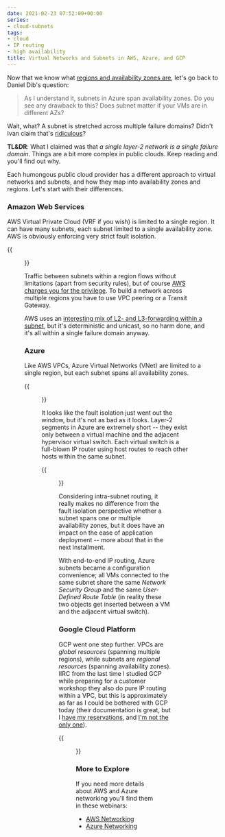 ```yaml
---
date: 2021-02-23 07:52:00+00:00
series:
- cloud-subnets
tags:
- cloud
- IP routing
- high availability
title: Virtual Networks and Subnets in AWS, Azure, and GCP
---
```

Now that we know what [regions and availability zones are](/2021/02/public-cloud-regions-availability-zones.html), let's go back to Daniel Dib's question:

> As I understand it, subnets in Azure span availability zones. Do you see any drawback to this? Does subnet matter if your VMs are in different AZs?

Wait, what? A subnet is stretched across multiple failure domains? Didn't Ivan claim that's [ridiculous](https://blog.ipspace.net/2012/05/layer-2-network-is-single-failure.html)?

**TL&DR**: What I claimed was that *a single layer-2 network is a single failure domain*. Things are a bit more complex in public clouds. Keep reading and you'll find out why.
<!--more-->
Each humongous public cloud provider has a different approach to virtual networks and subnets, and how they map into availability zones and regions. Let's start with their differences.

### Amazon Web Services

AWS Virtual Private Cloud (VRF if you wish) is limited to a single region. It can have many subnets, each subnet limited to a single availability zone. AWS is obviously enforcing very strict fault isolation.

{{<figure src="aws-vpc-subnet.png" caption="VPCs and subnets in AWS">}}

Traffic between subnets within a region flows without limitations (apart from security rules), but of course [AWS charges you for the privilege](https://www.lastweekinaws.com/blog/aws-cross-az-data-transfer-costs-more-than-aws-says). To build a network across multiple regions you have to use VPC peering or a Transit Gateway.

AWS uses an [interesting mix of L2- and L3-forwarding within a subnet](https://blog.ipspace.net/2020/05/aws-networking-101.html), but it's deterministic and unicast, so no harm done, and it's all within a single failure domain anyway.

### Azure

Like AWS VPCs, Azure Virtual Networks (VNet) are limited to a single region, but each subnet spans all availability zones. 

{{<figure src="azure-vpc-subnet.png" caption="VPCs and subnets in Azure">}}

It looks like the fault isolation just went out the window, but it's not as bad as it looks. Layer-2 segments in Azure are extremely short -- they exist only between a virtual machine and the adjacent hypervisor virtual switch. Each virtual switch is a full-blown IP router using host routes to reach other hosts within the same subnet.

{{<figure src="azure-packet-forwarding.png" caption="Azure packet forwarding behind the scenes">}}

Considering intra-subnet routing, it really makes no difference from the fault isolation perspective whether a subnet spans one or multiple availability zones, but it does have an impact on the ease of application deployment -- more about that in the next installment. 

With end-to-end IP routing, Azure subnets became a configuration convenience; all VMs connected to the same subnet share the same *Network Security Group* and the same *User-Defined Route Table* (in reality these two objects get inserted between a VM and the adjacent virtual switch).

### Google Cloud Platform

GCP went one step further. VPCs are *global resources* (spanning multiple regions), while subnets are *regional resources* (spanning availability zones). IIRC from the last time I studied GCP while preparing for a customer workshop they also do pure IP routing within a VPC, but this is approximately as far as I could be bothered with GCP today (their documentation is great, but I [have my reservations](https://blog.ipspace.net/2020/08/selecting-public-cloud.html), and [I'm not the only one](https://medium.com/@steve.yegge/dear-google-cloud-your-deprecation-policy-is-killing-you-ee7525dc05dc)).

{{<figure src="gcp-vpc-subnet.png" caption="GCP VPCs and subnets">}}

### More to Explore

If you need more details about AWS and Azure networking you'll find them in these webinars:

* [AWS Networking](https://www.ipspace.net/Amazon_Web_Services_Networking)
* [Azure Networking](https://www.ipspace.net/Microsoft_Azure_Networking)
